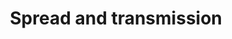 ---
banner:
  content: 'You can set this component to ''display: true'' to show a banner at the
    top of the page.'
  display: false
  heading: This is a place to place urgent information
layout: category
name: spread-transmission
owner: CDC
questions:
- how-does-the-virus-spread
- can-someone-who-has-had-covid-19-spread-the-illness-to-others
- what-is-community-spread
- around-someone-who-is-close-contact
- exposed-but-negative-test-still-quarantine
- exposed-but-feel-fine
- close-contact-will-i-be-tested
- when-can-i-be-around-others-after-having-covid-19
- what-do-i-do-if-exposed-to-covid-19
- what-is-contact-tracing
- what-happens-contact-tracing-diagnosed
- who-is-close-contact
- close-contact-if-wearing-mask
- covid-19-digital-tool-secure-health-info
- personal-info-contact-tracing
- required-download-contact-tracing-app
- national-app-contact-tracing
- contact-tracer-asked-for-confidential-information
- avoid-contact-tracing-scam
- am-i-at-risk-for-covid-19-from-packages-or-products-shipping-from-china
- can-mosquitoes-spread-covid19
- can-the-virus-be-transmitted-by-blood-transfusion
- can-i-get-coronavirus-from-food
- can-the-virus-that-causes-covid-19-be-spread-through-food
- will-warm-weather-stop-the-outbreak-of-covid-19
- can-the-covid-19-virus-spread-through-sewerage-systems
- can-the-covid-19-virus-spread-through-drinking-water
- an-the-covid-19-virus-spread-through-pools-and-hot-tubs
- if-utility-issued-boil-water-advisory-can-i-use-tap-water-to-wash-hands
- is-the-covid-19-virus-found-in-feces
- additional-information-about-water-transmission-and-covid-19
- can-i-get-covid-19-from-my-pets
- should-avoid-contact-with-pets
- what-precautions-with-imported-animals
- can-bats-in-us-get-covid19-and-spread-it-to-people
- can-wild-animals-spread-covid19-to-people-and-pets
- am-i-at-risk-touch-body
- how-to-safely-handle-belongings-of-someone-died-from-covid-19
- is-5g-phone-technology-linked
- can-sanitizing-tunnels-be-used-to-prevent-spread
- should-sidewalks-and-roads-be-disinfected-to-prevent-covid-19
redirect_from:
- /spread/
- /water-transmission/
- /protect-yourself/has-anyone-in-united-states-gotten-infected/
- /protect-yourself/how-many-cases-are-there-in-the-us/
title: Spread and transmission
---